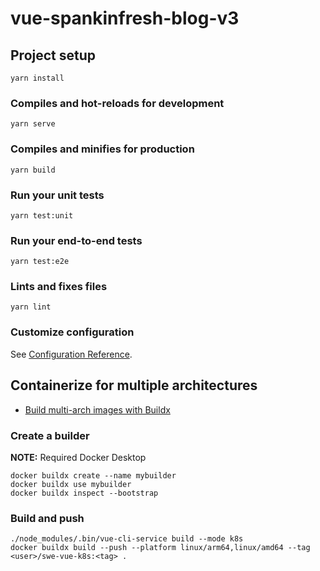 # vue-spankinfresh-blog-v3

## Project setup
```
yarn install
```

### Compiles and hot-reloads for development
```
yarn serve
```

### Compiles and minifies for production
```
yarn build
```

### Run your unit tests
```
yarn test:unit
```

### Run your end-to-end tests
```
yarn test:e2e
```

### Lints and fixes files
```
yarn lint
```

### Customize configuration
See [Configuration Reference](https://cli.vuejs.org/config/).

## Containerize for multiple architectures

* [Build multi-arch images with Buildx](https://docs.docker.com/desktop/multi-arch/#build-multi-arch-images-with-buildx)

### Create a builder

__NOTE:__ Required Docker Desktop

```
docker buildx create --name mybuilder
docker buildx use mybuilder
docker buildx inspect --bootstrap
```

### Build and push
```
./node_modules/.bin/vue-cli-service build --mode k8s
docker buildx build --push --platform linux/arm64,linux/amd64 --tag <user>/swe-vue-k8s:<tag> .
```
